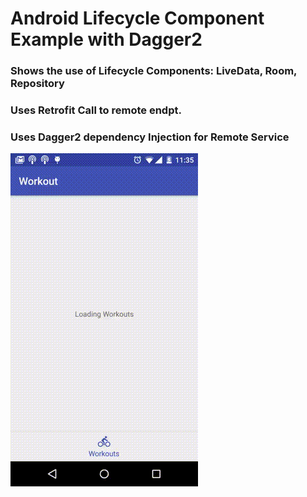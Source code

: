 # Android Lifecycle Component Example with Dagger2

### Shows the use of Lifecycle Components: LiveData, Room, Repository
### Uses Retrofit Call to remote endpt.
### Uses Dagger2 dependency Injection for Remote Service
![Alt Text](https://github.com/gkhera12/android-arch-component-example/blob/master/screenshots/Workout-example.gif)
